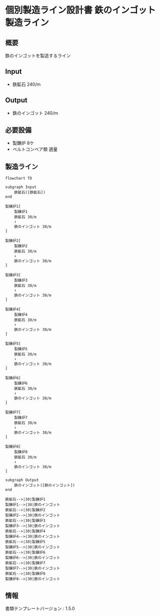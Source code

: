 # 個別製造ライン設計書 鉄のインゴット製造ライン

## 概要
鉄のインゴットを製造するライン

## Input
- 鉄鉱石 240/m

## Output
- 鉄のインゴット 240/m

## 必要設備
- 製錬炉 8ケ
- ベルトコンベア類 適量


## 製造ライン
```mermaid
flowchart TD

subgraph Input
    鉄鉱石([鉄鉱石])
end

製錬炉1[
    製錬炉1
    鉄鉱石 30/m
    ↓
    鉄のインゴット 30/m
]

製錬炉2[
    製錬炉2
    鉄鉱石 30/m
    ↓
    鉄のインゴット 30/m
]

製錬炉3[
    製錬炉3
    鉄鉱石 30/m
    ↓
    鉄のインゴット 30/m
]

製錬炉4[
    製錬炉4
    鉄鉱石 30/m
    ↓
    鉄のインゴット 30/m
]

製錬炉5[
    製錬炉5
    鉄鉱石 30/m
    ↓
    鉄のインゴット 30/m
]

製錬炉6[
    製錬炉6
    鉄鉱石 30/m
    ↓
    鉄のインゴット 30/m
]

製錬炉7[
    製錬炉7
    鉄鉱石 30/m
    ↓
    鉄のインゴット 30/m
]

製錬炉8[
    製錬炉8
    鉄鉱石 30/m
    ↓
    鉄のインゴット 30/m
]

subgraph Output
    鉄のインゴット([鉄のインゴット])
end

鉄鉱石-->|30|製錬炉1
製錬炉1-->|30|鉄のインゴット
鉄鉱石-->|30|製錬炉2
製錬炉2-->|30|鉄のインゴット
鉄鉱石-->|30|製錬炉3
製錬炉3-->|30|鉄のインゴット
鉄鉱石-->|30|製錬炉4
製錬炉4-->|30|鉄のインゴット
鉄鉱石-->|30|製錬炉5
製錬炉5-->|30|鉄のインゴット
鉄鉱石-->|30|製錬炉6
製錬炉6-->|30|鉄のインゴット
鉄鉱石-->|30|製錬炉7
製錬炉7-->|30|鉄のインゴット
鉄鉱石-->|30|製錬炉8
製錬炉8-->|30|鉄のインゴット
```



## 情報
書類テンプレートバージョン : 1.5.0
